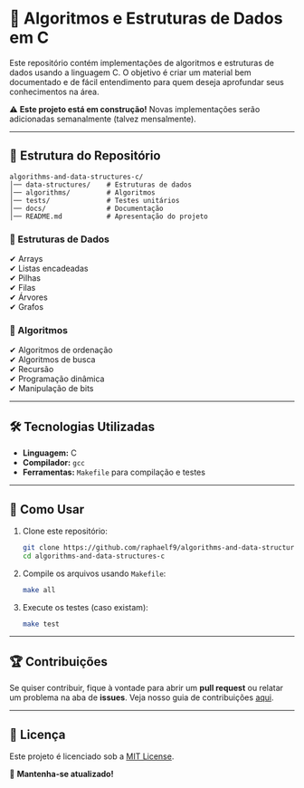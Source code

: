 # 📌 Algoritmos e Estruturas de Dados em C  

Este repositório contém implementações de algoritmos e estruturas de dados usando a linguagem C. 
O objetivo é criar um material bem documentado e de fácil entendimento para quem deseja aprofundar seus conhecimentos na área.  

⚠️ **Este projeto está em construção!** Novas implementações serão adicionadas semanalmente (talvez mensalmente).  

---

## 📂 Estrutura do Repositório  

```plaintext
algorithms-and-data-structures-c/
│── data-structures/    # Estruturas de dados
│── algorithms/         # Algoritmos
│── tests/              # Testes unitários
│── docs/               # Documentação
│── README.md           # Apresentação do projeto
```

### 📌 Estruturas de Dados  
✔ Arrays  
✔ Listas encadeadas  
✔ Pilhas  
✔ Filas  
✔ Árvores  
✔ Grafos  

### 📌 Algoritmos  
✔ Algoritmos de ordenação  
✔ Algoritmos de busca  
✔ Recursão  
✔ Programação dinâmica  
✔ Manipulação de bits  

---

## 🛠 Tecnologias Utilizadas  

- **Linguagem:** C  
- **Compilador:** `gcc`  
- **Ferramentas:** `Makefile` para compilação e testes  

---

## 🚀 Como Usar  

1. Clone este repositório:  
   ```sh
   git clone https://github.com/raphaelf9/algorithms-and-data-structures-c.git
   cd algorithms-and-data-structures-c
   ```
2. Compile os arquivos usando `Makefile`:  
   ```sh
   make all
   ```
3. Execute os testes (caso existam):  
   ```sh
   make test
   ```

---

## 🏆 Contribuições  

Se quiser contribuir, fique à vontade para abrir um **pull request** ou relatar um problema na aba de **issues**. Veja nosso guia de contribuições [aqui](docs/CONTRIBUTING.md).  

---

## 📜 Licença  

Este projeto é licenciado sob a [MIT License](LICENSE.md).  

📌 **Mantenha-se atualizado!**

